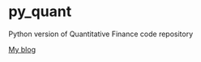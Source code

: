 # py_quant

Python version of Quantitative Finance code repository

[My blog](https://migojipsa.tistory.com/)
